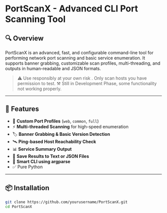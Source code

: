 # PortScanX - Advanced CLI Port Scanning Tool

## 🔍 Overview

PortScanX is an advanced, fast, and configurable command-line tool for performing network port scanning and basic service enumeration. It supports banner grabbing, customizable scan profiles, multi-threading, and outputs in human-readable and JSON formats.

> ⚠️ Use responsibly at your own risk . Only scan hosts you have permission to test.
> ⚒️ Still in Development Phase, some functionality not working properly.
---

## 🚀 Features

- 🔧 **Custom Port Profiles** (`web`, `common`, `full`)
- ⚡ **Multi-threaded Scanning** for high-speed enumeration
- 🏷️ **Banner Grabbing & Basic Version Detection**
- 🛰️ **Ping-based Host Reachability Check**
- 📊 **Service Summary Output**
- 💾 **Save Results to Text or JSON Files**
- 🧠 **Smart CLI using argparse**
- ✅ Pure Python 
---

## 📦 Installation

```bash
git clone https://github.com/yourusername/PortScanX.git
cd PortScanX
